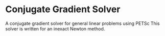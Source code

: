 # Conjugate Gradient Solver
A conjugate gradient solver for general linear problems using PETSc 
This solver is written for an inexact Newton method.
